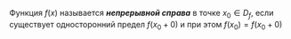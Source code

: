 Функция $f(x)$ называется ___непрерывной справа___ в точке $x_{0} \in D_{f}$, если существует односторонний предел $f(x_{0}+0)$ и при этом $f(x_{0}) =f(x_{0}+0)$
